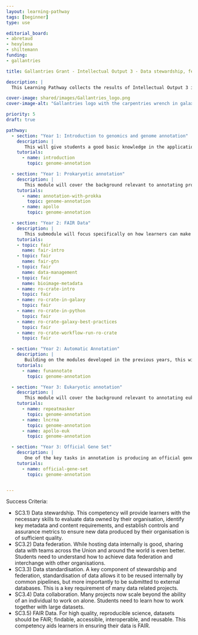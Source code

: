 ```yaml
---
layout: learning-pathway
tags: [beginner]
type: use

editorial_board:
- abretaud
- hexylena
- shiltemann
funding:
- gallantries

title: Gallantries Grant - Intellectual Output 3 - Data stewardship, federation, standardisation, and collaboration

description: |
  This Learning Pathway collects the results of Intellectual Output 3 in the Gallantries Project

cover-image: shared/images/Gallantries_logo.png
cover-image-alt: "Gallantries logo with the carpentries wrench in galaxy 2 stripes 1 strip colour scheme."

priority: 5
draft: true

pathway:
  - section: "Year 1: Introduction to genomics and genome annotation"
    description: |
       This will give students a good basic knowledge in the application domain of this IO and give them their first taste of data management [SC3.1,SC3.3,SC3.5]
    tutorials:
      - name: introduction
        topic: genome-annotation

  - section: "Year 1: Prokaryotic annotation"
    description: |
       This module will cover the background relevant to annotating prokaryotic genomes in Galaxy (one of the two main classes of genomes), and collaborative curation with Apollo, as well as further exploration of annotation from code. [SC1.5, SC3.1-4]
    tutorials:
      - name: annotation-with-prokka
        topic: genome-annotation
      - name: apollo
        topic: genome-annotation

  - section: "Year 2: FAIR Data"
    description: |
       This submodule will focus specifically on how learners can make their data more FAIR (findable, accessible, interoperable, and reusable) [SC3.5]
    tutorials:
    - topic: fair
      name: fair-intro
    - topic: fair
      name: fair-gtn
    - topic: fair
      name: data-management
    - topic: fair
      name: bioimage-metadata
    - name: ro-crate-intro
      topic: fair
    - name: ro-crate-in-galaxy
      topic: fair
    - name: ro-crate-in-python
      topic: fair
    - name: ro-crate-galaxy-best-practices
      topic: fair
    - name: ro-crate-workflow-run-ro-crate
      topic: fair

  - section: "Year 2: Automatic Annotation"
    description: |
       Building on the modules developed in the previous years, this will be further automated giving students the tools required to scale genome annotation regardless of the size of their organism. [SC1.1, SC1.6, SC2.1, SC3.1, SC3.3]
    tutorials:
      - name: funannotate
        topic: genome-annotation

  - section: "Year 3: Eukaryotic annotation"
    description: |
       This module will cover the background relevant to annotating eukaryotic genomes in Galaxy (the second of the two main genome classes), and collaborative curation with Apollo. Additionally students will learn about automating this annotation process using Galaxy and code. [SC1.5, SC2.1, SC3.1-4]
    tutorials:
      - name: repeatmasker
        topic: genome-annotation
      - name: lncrna
        topic: genome-annotation
      - name: apollo-euk
        topic: genome-annotation

  - section: "Year 3: Official Gene Set"
    description: |
       One of the key tasks in annotation is producing an official gene set (OGS), and ensuring integrity and validation of all of the curated annotations. This will also further familiarise students with public databases and the process for submitting datasets. [SC3.1, SC3.5]
    tutorials:
      - name: official-gene-set
        topic: genome-annotation


---
```



Success Criteria:

- SC3.1) Data stewardship. This competency will provide learners with the necessary skills to evaluate data owned by their organisation, identify key metadata and content requirements, and establish controls and assurance metrics to ensure new data produced by their organisation is of sufficient quality.
- SC3.2) Data federation. While hosting data internally is good, sharing data with teams across the Union and around the world is even better. Students need to understand how to achieve data federation and interchange with other organisations.
- SC3.3) Data standardisation. A key component of stewardship and federation, standardisation of data allows it to be reused internally by common pipelines, but more importantly to be submitted to external databases. This is a key requirement of many data related projects.
- SC3.4) Data collaboration. Many projects now scale beyond the ability of an individual to work on alone. Students need to learn how to work together with large datasets.
- SC3.5) FAIR Data. For high quality, reproducible science, datasets should be FAIR; findable, accessible, interoperable, and reusable. This competency aids learners in ensuring their data is FAIR.
